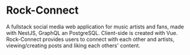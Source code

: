 # Rock-Connect
A fullstack social media web application for music artists and fans, made with NestJS, GraphQL an PostgreSQL. Client-side is created with Vue. Rock-Connect provides users to connect with each other and artists, viewing/creating posts and liking each others' content.
